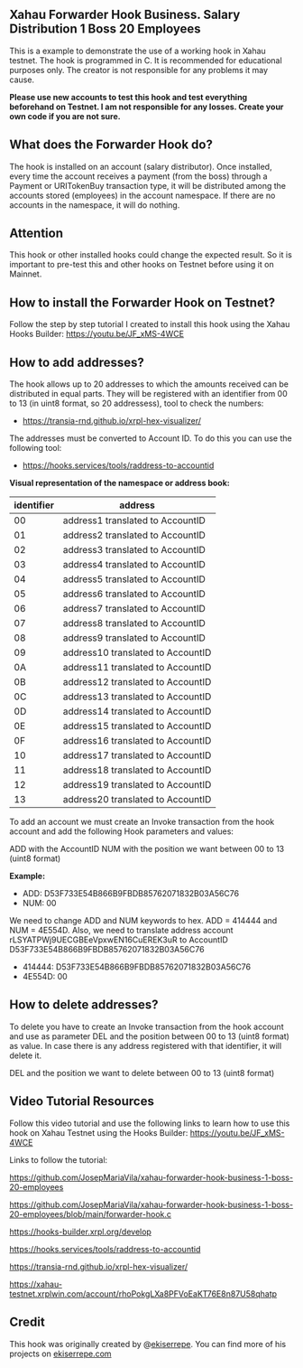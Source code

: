 
## Xahau Forwarder Hook Business. Salary Distribution 1 Boss 20 Employees 
This is a example to demonstrate the use of a working hook in Xahau testnet. The hook is programmed in C. It is recommended for educational purposes only. The creator is not responsible for any problems it may cause.

**Please use new accounts to test this hook and test everything beforehand on Testnet. I am not responsible for any losses. Create your own code if you are not sure.**

## What does the Forwarder Hook do?

The hook is installed on an account (salary distributor). Once installed, every time the account receives a payment (from the boss) through a Payment or URITokenBuy transaction type, it will be distributed among the accounts stored (employees) in the account namespace. If there are no accounts in the namespace, it will do nothing.

## Attention

This hook or other installed hooks could change the expected result. So it is important to pre-test this and other hooks on Testnet before using it on Mainnet.

## How to install the Forwarder Hook on Testnet?

Follow the step by step tutorial I created to install this hook using the Xahau Hooks Builder: https://youtu.be/JF_xMS-4WCE

## How to add addresses?

The hook allows up to 20 addresses to which the amounts received can be distributed in equal parts. They will be registered with an identifier from 00 to 13 (in uint8 format, so 20 addressess), tool to check the numbers:

- https://transia-rnd.github.io/xrpl-hex-visualizer/

The addresses must be converted to Account ID. To do this you can use the following tool:

- https://hooks.services/tools/raddress-to-accountid 

**Visual representation of the namespace or address book:**

|identifier|address|
|-----------|-------|
|00|address1 translated to AccountID|
|01|address2 translated to AccountID|
|02|address3 translated to AccountID|
|03|address4 translated to AccountID|
|04|address5 translated to AccountID|
|05|address6 translated to AccountID|
|06|address7 translated to AccountID|
|07|address8 translated to AccountID|
|08|address9 translated to AccountID|
|09|address10 translated to AccountID|
|0A|address11 translated to AccountID|
|0B|address12 translated to AccountID|
|0C|address13 translated to AccountID|
|0D|address14 translated to AccountID|
|0E|address15 translated to AccountID|
|0F|address16 translated to AccountID|
|10|address17 translated to AccountID|
|11|address18 translated to AccountID|
|12|address19 translated to AccountID|
|13|address20 translated to AccountID|

To add an account we must create an Invoke transaction from the hook account and add the following Hook parameters and values:

ADD with the AccountID
NUM with the position we want between 00 to 13 (uint8 format)

**Example:**

- ADD: D53F733E54B866B9FBDB85762071832B03A56C76
- NUM: 00

We need to change ADD and NUM keywords to hex. ADD = 414444 and NUM = 4E554D.
Also, we need to translate address account rLSYATPWj9UECGBEeVpxwEN16CuEREK3uR to AccountID D53F733E54B866B9FBDB85762071832B03A56C76

- 414444: D53F733E54B866B9FBDB85762071832B03A56C76
- 4E554D: 00

## How to delete addresses?

To delete you have to create an Invoke transaction from the hook account and use as parameter DEL and the position between 00 to 13 (uint8 format) as value. In case there is any address registered with that identifier, it will delete it.

DEL and the position we want to delete between 00 to 13 (uint8 format)

## Video Tutorial Resources

Follow this video tutorial and use the following links to learn how to use this hook on Xahau Testnet using the Hooks Builder: https://youtu.be/JF_xMS-4WCE

Links to follow the tutorial:

https://github.com/JosepMariaVila/xahau-forwarder-hook-business-1-boss-20-employees

https://github.com/JosepMariaVila/xahau-forwarder-hook-business-1-boss-20-employees/blob/main/forwarder-hook.c

https://hooks-builder.xrpl.org/develop

https://hooks.services/tools/raddress-to-accountid

https://transia-rnd.github.io/xrpl-hex-visualizer/

https://xahau-testnet.xrplwin.com/account/rhoPokgLXa8PFVoEaKT76E8n87U58qhatp

## Credit

This hook was originally created by @[ekiserrepe](https://x.com/ekiserrepe). You can find more of his projects on [ekiserrepe.com](https://www.ekiserrepe.com)
